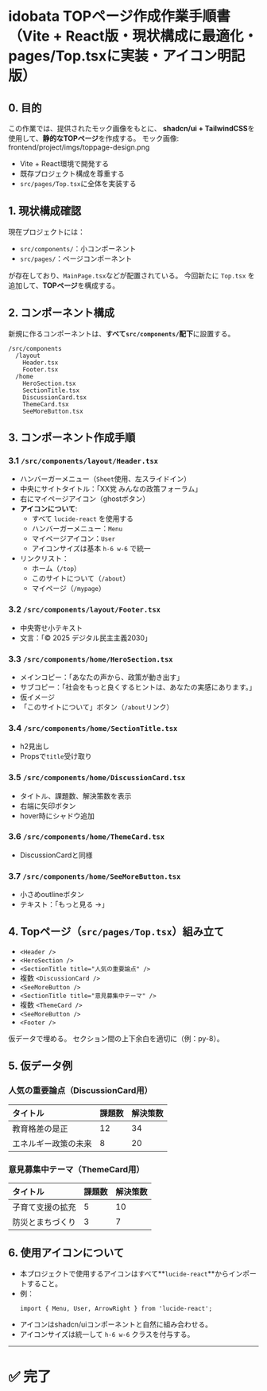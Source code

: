 # idobata TOPページ作成作業手順書（Vite + React版・現状構成に最適化・pages/Top.tsxに実装・アイコン明記版）

## 0. 目的

この作業では、提供されたモック画像をもとに、
**shadcn/ui + TailwindCSS**を使用して、**静的なTOPページ**を作成する。
モック画像: frontend/project/imgs/toppage-design.png

- Vite + React環境で開発する
- 既存プロジェクト構成を尊重する
- `src/pages/Top.tsx`に全体を実装する

## 1. 現状構成確認

現在プロジェクトには：

- `src/components/`：小コンポーネント
- `src/pages/`：ページコンポーネント

が存在しており、`MainPage.tsx`などが配置されている。
今回新たに `Top.tsx` を追加して、**TOPページ**を構成する。

## 2. コンポーネント構成

新規に作るコンポーネントは、**すべて`src/components/`配下**に設置する。

```
/src/components
  /layout
    Header.tsx
    Footer.tsx
  /home
    HeroSection.tsx
    SectionTitle.tsx
    DiscussionCard.tsx
    ThemeCard.tsx
    SeeMoreButton.tsx
```

## 3. コンポーネント作成手順

### 3.1 `/src/components/layout/Header.tsx`

- ハンバーガーメニュー（`Sheet`使用、左スライドイン）
- 中央にサイトタイトル：「XX党 みんなの政策フォーラム」
- 右にマイページアイコン（ghostボタン）
- **アイコンについて**:
  - すべて `lucide-react` を使用する
  - ハンバーガーメニュー：`Menu`
  - マイページアイコン：`User`
  - アイコンサイズは基本 `h-6 w-6` で統一
- リンクリスト：
  - ホーム（`/top`）
  - このサイトについて（`/about`）
  - マイページ（`/mypage`）

### 3.2 `/src/components/layout/Footer.tsx`

- 中央寄せ小テキスト
- 文言：「© 2025 デジタル民主主義2030」

### 3.3 `/src/components/home/HeroSection.tsx`

- メインコピー：「あなたの声から、政策が動き出す」
- サブコピー：「社会をもっと良くするヒントは、あなたの実感にあります。」
- 仮イメージ
- 「このサイトについて」ボタン（`/about`リンク）

### 3.4 `/src/components/home/SectionTitle.tsx`

- h2見出し
- Propsで`title`受け取り

### 3.5 `/src/components/home/DiscussionCard.tsx`

- タイトル、課題数、解決策数を表示
- 右端に矢印ボタン
- hover時にシャドウ追加

### 3.6 `/src/components/home/ThemeCard.tsx`

- DiscussionCardと同様

### 3.7 `/src/components/home/SeeMoreButton.tsx`

- 小さめoutlineボタン
- テキスト：「もっと見る →」

## 4. Topページ（`src/pages/Top.tsx`）組み立て

- `<Header />`
- `<HeroSection />`
- `<SectionTitle title="人気の重要論点" />`
- 複数 `<DiscussionCard />`
- `<SeeMoreButton />`
- `<SectionTitle title="意見募集中テーマ" />`
- 複数 `<ThemeCard />`
- `<SeeMoreButton />`
- `<Footer />`

仮データで埋める。
セクション間の上下余白を適切に（例：py-8）。

## 5. 仮データ例

### 人気の重要論点（DiscussionCard用）

| タイトル             | 課題数 | 解決策数 |
| :------------------- | :----- | :------- |
| 教育格差の是正       | 12     | 34       |
| エネルギー政策の未来 | 8      | 20       |

### 意見募集中テーマ（ThemeCard用）

| タイトル         | 課題数 | 解決策数 |
| :--------------- | :----- | :------- |
| 子育て支援の拡充 | 5      | 10       |
| 防災とまちづくり | 3      | 7        |

## 6. 使用アイコンについて

- 本プロジェクトで使用するアイコンはすべて**`lucide-react`**からインポートすること。
- 例：
  ```tsx
  import { Menu, User, ArrowRight } from 'lucide-react';
  ```
- アイコンはshadcn/uiコンポーネントと自然に組み合わせる。
- アイコンサイズは統一して `h-6 w-6` クラスを付与する。

---

# ✅ 完了
